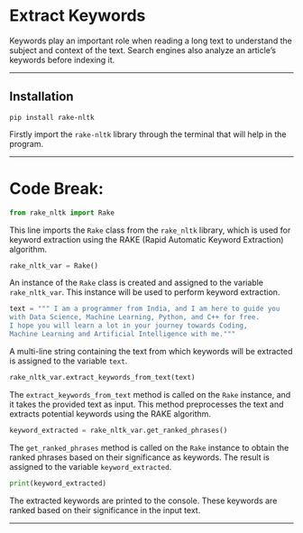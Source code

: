 # Extract Keywords

Keywords play an important role when reading a long text to understand the subject and context of the text. Search engines also analyze an article’s keywords before indexing it.


-----

## Installation

```
pip install rake-nltk
```
Firstly import the `rake-nltk` library through the terminal that will help in the program.

-----

# Code Break:

```python
from rake_nltk import Rake
```

This line imports the `Rake` class from the `rake_nltk` library, which is used for keyword extraction using the RAKE (Rapid Automatic Keyword Extraction) algorithm.

```python
rake_nltk_var = Rake()
```

An instance of the `Rake` class is created and assigned to the variable `rake_nltk_var`. This instance will be used to perform keyword extraction.

```python
text = """ I am a programmer from India, and I am here to guide you 
with Data Science, Machine Learning, Python, and C++ for free. 
I hope you will learn a lot in your journey towards Coding, 
Machine Learning and Artificial Intelligence with me."""
```

A multi-line string containing the text from which keywords will be extracted is assigned to the variable `text`.

```python
rake_nltk_var.extract_keywords_from_text(text)
```

The `extract_keywords_from_text` method is called on the `Rake` instance, and it takes the provided text as input. This method preprocesses the text and extracts potential keywords using the RAKE algorithm.

```python
keyword_extracted = rake_nltk_var.get_ranked_phrases()
```

The `get_ranked_phrases` method is called on the `Rake` instance to obtain the ranked phrases based on their significance as keywords. The result is assigned to the variable `keyword_extracted`.

```python
print(keyword_extracted)
```

The extracted keywords are printed to the console. These keywords are ranked based on their significance in the input text.

-----